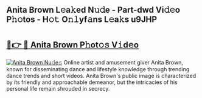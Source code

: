 ## Anita Brown L𝚎a𝚔ed N𝚞𝚍e - Part-dwd Vi𝚍𝚎o P𝚑𝚘tos - H𝚘𝚝 O𝚗𝚕yf𝚊ns L𝚎a𝚔s u9JHP

# <h2><a href="http://kf0vuu.oniu.top/?m=Anita+Brown">🔗👉 🔴 Anita Brown P𝚑ot𝚘𝚜 V𝚒d𝚎o</a></h2>

[![Anita Brown Nu𝚍e𝚜](https://i.imgur.com/0qMVB7G.gif)](http://kf0vuu.oniu.top/?m=Anita+Brown)
Online artist and amusement giver Anita Brown, known for disseminating dance and lifestyle knowledge through trending dance trends and short videos. Anita Brown's public image is characterized by its friendly and approachable demeanor, but the intricacies of his personal life remain shrouded in secrecy.  
